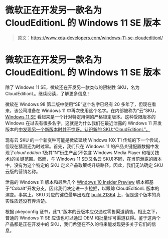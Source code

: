 # 微软正在开发另一款名为 CloudEditionL 的 Windows 11 SE 版本

> 原文：<https://www.xda-developers.com/windows-11-se-cloudeditionl/>

# 微软正在开发另一款名为 CloudEditionL 的 Windows 11 SE 版本

除了 Windows 11 SE，微软还在开发另一款类似的限制性 SKU，名为 CloudEditionL。继续阅读，了解更多信息！

微软在 Windows 98 第二版中使用“SE”这个名字已经有 20 多年了，但现在看来，该公司准备在 Windows 11 中再次使用这个名字。在内部被称为“云”SKU， [Windows 11 SE](https://www.xda-developers.com/windows-11-se-seems-to-be-a-stripped-down-version-of-the-new-os/) 看起来是一个针对特定用例的严格锁定版本。这种受限版本的 Windows 在过去有很多名字，这就是为什么我们在最近泄露的 Windows 11 开发版本的[中发现另一个新版本时并不惊讶。认识新的 SKU:“CloudEditionL”。](https://www.xda-developers.com/hands-on-windows-11/)

现有云 SKU 的一个新变种可能是微软延续 Windows 10X T1 传统的下一个尝试，但现在猜测还为时过早。首先，我们只在 Windows 11 的产品关键配置数据中发现了*cloud edition 1*及其“N”衍生产品(不包含 Windows Media Player 和相关技术)的关键范围。然而，与 Windows 11 SE(又名云 SKU)不同，在当前泄露的版本中，没有为这个特定的 SKU 定义产品政策或升级路径。因此，我们无法确定 SKU 云版的营销名称。

泄露的 Windows 11 版本和最后几个 [Windows 10 Insider Preview](https://www.xda-developers.com/windows-10-build-21390-new-icons/) 版本都基于“Cobalt”开发分支，因此我们决定进一步挖掘，以跟踪 CloudEditionL 版本的演变。事实上，SKU 对应的键位最早出现在 [build 21364](https://blogs.windows.com/windows-insider/2021/04/21/announcing-windows-10-insider-preview-build-21364/) 上，但是这个版本的真实性质还没有弄清楚。

根据 pkeyconfig 证书，此“L”版本的云版本应仅通过零售渠道销售。相比之下，普通的 Windows 11 SE 应该也可以通过 OEM 和批量许可渠道获得。鉴于这两个产品都是正在开发中的 SKU，我们希望在不久的将来能发现更多关于它们的信息。
